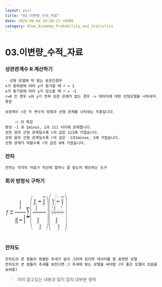 ```yaml
---
layout: post
title: "03_이변량_수적_자료"
date: 2020-08-04 19:20:23 +0900
category: Khan_Academy_Probability_and_Statistics
---
```


# 03.이변량_수적_자료

### 상관관계수 R 계산하기

```
- 선형 모델에 딱 맞는 분포인경우 
x가 증하함에 따라 y가 증가할 때 r = 1
x가 증가함에 따라 y가 감소할 때 r = -1
r=0 인 경우 x와 y가 전혀 상관 관계가 없는 경우 -> 데이터에 대한 선형모델을 나타내지 못함

상관계수 r은 두 변수의 방향과 선형 관계를 나타내는 지표입니다.

    -r 의 특징
항상 -1 과 1minus, 1과 111 사이에 존재합니다.
강한 양의 선형 관계일수록 r의 값은 111에 가깝습니다.
강한 음의 선형 관계일수록 r의 값은 -1과1minus, 1에 가깝습니다.
선형 관계가 약할수록 r의 값은 0에 가깝습니다.
```

### 잔차

```
잔차는 각각의 자료가 직선에 얼마나 잘 맞는지 확인하는 도구
```

### 회귀 방정식 구하기

<img src="/img/book/Khan_Academy_확률과통계/회귀_방정식.PNG" width="200px" height="150px"></img>  <br>

### 잔차도

```
잔차도의 큰 점들이 특별한 추세가 없이 그려져 있다면 데이터를 잘 표현한 모델
잔차도의 큰 점들이 추세를 보인다면 그 추세에 맞는 모델을 써야함 (더 좋은 모델이 있음을 보여줌)
```

> 이미 알고있는 내용과 많이 겹처 대부분 생략












